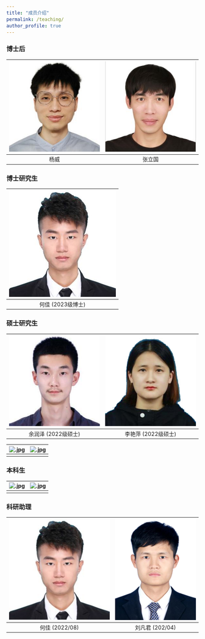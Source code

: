 ```yaml
---
title: "成员介绍"
permalink: /teaching/
author_profile: true
---
```



### 博士后

| ![yw.jpg](/images/yw.jpg) | ![zlg.jpg](/images/zlg.jpg) |
|:--------:|:-------:|
| 杨威   | 张立国   | 

### 博士研究生

| ![hj-1.jpg](/images/hj-1.jpg) | 
| :-------: | 
| 何佳 (2023级博士)     | 

### 硕士研究生

| ![yrz](/images/yrz.jpg) | ![lyp-1.jpg](/images/lyp-1.jpg) | 
| :-------: | :-------: |
| 余润泽 (2022级硕士) |   李艳萍  (2022级硕士)    |

| ![.jpg](/images/.jpg) | ![.jpg](/images/.png) | 
| :-------: | :-------: |
|      |     |

### 本科生

| ![.jpg](/images/.jpg) | ![.jpg](/images/.png) | 
| :-------: | :-------: |
|      |     |


### 科研助理

| ![hj-1.jpg](/images/hj-1.jpg) | ![lfj-1.jpg](/images/lfj-1.png) | 
| :-------: | :-------: |
| 何佳 (2022/08)     |   刘凡君 (202/04)  |
